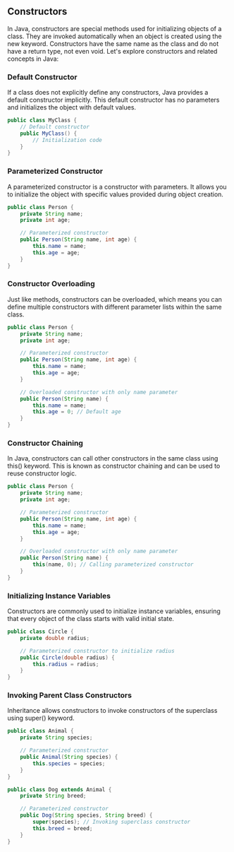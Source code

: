 ## Constructors

In Java, constructors are special methods used for initializing objects of a class. They are invoked automatically when
an object is created using the new keyword. Constructors have the same name as the class and do not have a return type,
not even void. Let's explore constructors and related concepts in Java:

### Default Constructor

If a class does not explicitly define any constructors, Java provides a default constructor implicitly. This default
constructor has no parameters and initializes the object with default values.

```java
public class MyClass {
    // Default constructor
    public MyClass() {
        // Initialization code
    }
}
```

### Parameterized Constructor

A parameterized constructor is a constructor with parameters. It allows you to initialize the object with specific
values provided during object creation.

```java
public class Person {
    private String name;
    private int age;

    // Parameterized constructor
    public Person(String name, int age) {
        this.name = name;
        this.age = age;
    }
}
```

### Constructor Overloading

Just like methods, constructors can be overloaded, which means you can define multiple constructors with different
parameter lists within the same class.

```java
public class Person {
    private String name;
    private int age;

    // Parameterized constructor
    public Person(String name, int age) {
        this.name = name;
        this.age = age;
    }

    // Overloaded constructor with only name parameter
    public Person(String name) {
        this.name = name;
        this.age = 0; // Default age
    }
}
```

### Constructor Chaining

In Java, constructors can call other constructors in the same class using this() keyword. This is known as constructor
chaining and can be used to reuse constructor logic.

```java
public class Person {
    private String name;
    private int age;

    // Parameterized constructor
    public Person(String name, int age) {
        this.name = name;
        this.age = age;
    }

    // Overloaded constructor with only name parameter
    public Person(String name) {
        this(name, 0); // Calling parameterized constructor
    }
}
```

### Initializing Instance Variables

Constructors are commonly used to initialize instance variables, ensuring that every object of the class starts with
valid initial state.

```java
public class Circle {
    private double radius;

    // Parameterized constructor to initialize radius
    public Circle(double radius) {
        this.radius = radius;
    }
}
```

### Invoking Parent Class Constructors

Inheritance allows constructors to invoke constructors of the superclass using super() keyword.

```java
public class Animal {
    private String species;

    // Parameterized constructor
    public Animal(String species) {
        this.species = species;
    }
}

public class Dog extends Animal {
    private String breed;

    // Parameterized constructor
    public Dog(String species, String breed) {
        super(species); // Invoking superclass constructor
        this.breed = breed;
    }
}
```

